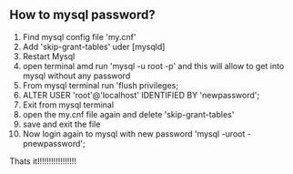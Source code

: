 ## How to mysql password?
1. Find mysql config file 'my.cnf' 
2. Add 'skip-grant-tables' uder [mysqld]
3. Restart Mysql
4. open terminal amd run 'mysql -u root -p' and this will allow to get into mysql without any password
5. From mysql terminal run 'flush privileges;
6. ALTER USER 'root'@'localhost' IDENTIFIED BY 'newpassword';
7. Exit from mysql terminal
8. open the my.cnf file again and delete 'skip-grant-tables'
9. save and exit the file
10. Now login again to mysql with new password 'mysql -uroot -pnewpassword';

Thats it!!!!!!!!!!!!!!!!!